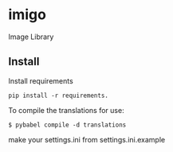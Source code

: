 # imigo
Image Library

## Install
Install requirements
```
pip install -r requirements.
``` 

To compile the translations for use:
```
$ pybabel compile -d translations
```

make your settings.ini from settings.ini.example